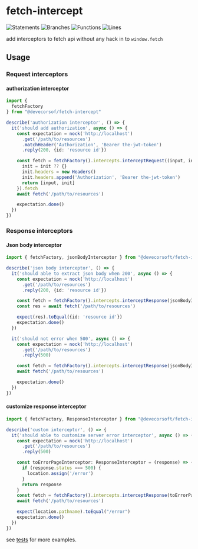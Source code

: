 # fetch-intercept

![Statements](https://img.shields.io/badge/statements-100%25-brightgreen.svg?style=flat&logo=jest)
![Branches](https://img.shields.io/badge/branches-100%25-brightgreen.svg?style=flat&logo=jest)
![Functions](https://img.shields.io/badge/functions-100%25-brightgreen.svg?style=flat&logo=jest)
![Lines](https://img.shields.io/badge/lines-100%25-brightgreen.svg?style=flat&logo=jest)

add interceptors to fetch api without any hack in to `window.fetch`

## Usage

### Request interceptors

#### authorization interceptor

```typescript
import {
  fetchFactory
} from "@devecorsof/fetch-intercept"

describe('authorization interceptor', () => {
  it('should add authorization', async () => {
    const expectation = nock('http://localhost')
      .get('/path/to/resources')
      .matchHeader('Authorization', 'Bearer the-jwt-token')
      .reply(200, {id: 'resource id'})

    const fetch = fetchFactory().intercepts.interceptRequest((input, init) => {
      init = init ?? {}
      init.headers = new Headers()
      init.headers.append('Authorization', 'Bearer the-jwt-token')
      return [input, init]
    }).fetch
    await fetch('/path/to/resources')

    expectation.done()
  })
})
```

### Response interceptors

#### Json body interceptor

```typescript
import { fetchFactory, jsonBodyInterceptor } from "@devecorsoft/fetch-intercept"

describe('json body interceptor', () => {
  it('should able to extract json body when 200', async () => {
    const expectation = nock('http://localhost')
      .get('/path/to/resources')
      .reply(200, {id: 'resource id'})

    const fetch = fetchFactory().intercepts.interceptResponse(jsonBodyInterceptor).fetch
    const res = await fetch('/path/to/resources')

    expect(res).toEqual({id: 'resource id'})
    expectation.done()
  })

  it('should not error when 500', async () => {
    const expectation = nock('http://localhost')
      .get('/path/to/resources')
      .reply(500)

    const fetch = fetchFactory().intercepts.interceptResponse(jsonBodyInterceptor).fetch
    await fetch('/path/to/resources')

    expectation.done()
  })
})
```

#### customize response interceptor

```typescript
import { fetchFactory, ResponseInterceptor } from "@devecorsoft/fetch-intercept"

describe('custom interceptor', () => {
  it('should able to customize server error interceptor', async () => {
    const expectation = nock('http://localhost')
      .get('/path/to/resources')
      .reply(500)

    const toErrorPageInterceptor: ResponseInterceptor = (response) => {
      if (response.status === 500) {
        location.assign('/error')
      }
      return response
    }
    const fetch = fetchFactory().intercepts.interceptResponse(toErrorPageInterceptor).fetch
    await fetch('/path/to/resources')

    expect(location.pathname).toEqual("/error")
    expectation.done()
  })
})
```

see [tests](https://github.com/DevecorSoft/fetch-intercept/blob/main/index.test.ts) for more examples.

